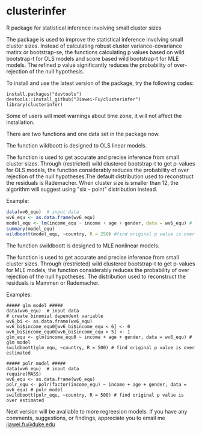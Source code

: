 # clusterinfer
R package for statistical inference involving small cluster sizes

The package is used to improve the statistical inference involving  small cluster sizes. Instead of calculating robust cluster variance-covariance  matirx or bootstrap-se, the functions calculating p values based on  wild bootstrap-t for OLS models and score based wild bootstrap-t for MLE models. The refined p value significantly reduces the probability of over-rejection of  the null hypothesis. 

To install and use the latest version of the package, try the following codes:
```{r}
install.packages("devtools")
devtools::install_github("Jiawei-Fu/clusterinfer")
library(clusterinfer)
```
Some of users will meet warnings about time zone, it will not affect the installation.

There are two functions and one data set in the package now.

The function wildboott is designed to OLS linear models.

The function is used to get accurate and precise inference from small cluster sizes. Through  (restricted) wild clustered bootstrap-t to get p-values for OLS models, the function considerably reduces the probability of over rejection of the null hypotheses.The default distribution used to reconstruct the residuals is Rademacher. When cluster size is smaller than 12, the algorithm will suggest using "six - point" distribution instead.

Example:
```r
data(wv6_equ)  # input data
wv6_equ <- as.data.frame(wv6_equ)
model_equ <- lm(income_equ ~ income + age + gender, data = wv6_equ) # linear model
summary(model_equ)
wildboott(model_equ, ~country, R = 250) #find original p value is over estimated
```
The function swildboott is designed to MLE nonlinear models.

The function is used to get accurate and precise inference from small cluster sizes. Through  (restricted) wild clustered bootstrap-t to get p-values for MLE models, the function considerably reduces the probability of over rejection of the null hypotheses. The distribution used to reconstruct the residuals is Mammen or Rademacher.

Examples:
```{r}
##### glm model #####
data(wv6_equ)  # input data
# create binomial dependent variable
wv6_bi <- as.data.frame(wv6_equ)
wv6_bi$income_equ0[wv6_bi$income_equ < 6] <- 0
wv6_bi$income_equ0[wv6_bi$income_equ > 5] <- 1
glm_equ <- glm(income_equ0 ~ income + age + gender, data = wv6_equ) # glm model
swildboott(glm_equ, ~country, R = 500) # find original p value is over estimated

##### polr model #####
data(wv6_equ)  # input data
require(MASS)
wv6_equ <- as.data.frame(wv6_equ)
polr_equ <- polr(factor(income_equ) ~ income + age + gender, data = wv6_equ) # polr model
swildboott(polr_equ, ~country, R = 500) # find original p value is over estimated
```

Next version will be avaliable to more regreesion models.
If you have any comments, suggestions, or findings, appreciate you to email me jiawei.fu@duke.edu

